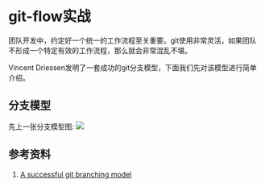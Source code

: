 # git-flow实战

团队开发中，约定好一个统一的工作流程至关重要。git使用非常灵活，如果团队不形成一个特定有效的工作流程，那么就会非常混乱不堪。

Vincent Driessen发明了一套成功的git分支模型，下面我们先对该模型进行简单介绍。

## 分支模型
先上一张分支模型图:
![](img/git-flow.png)

## 参考资料
1. [A successful git branching model](http://nvie.com/posts/a-successful-git-branching-model/)
